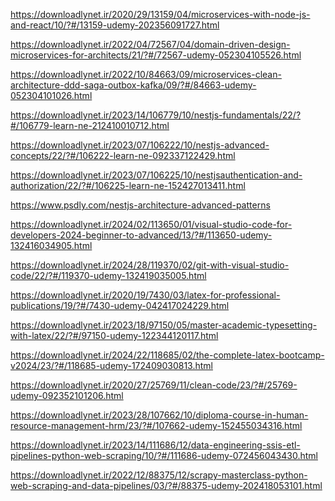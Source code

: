 https://downloadlynet.ir/2020/29/13159/04/microservices-with-node-js-and-react/10/?#/13159-udemy-202356091727.html

https://downloadlynet.ir/2022/04/72567/04/domain-driven-design-microservices-for-architects/21/?#/72567-udemy-052304105526.html

https://downloadlynet.ir/2022/10/84663/09/microservices-clean-architecture-ddd-saga-outbox-kafka/09/?#/84663-udemy-052304101026.html

https://downloadlynet.ir/2023/14/106779/10/nestjs-fundamentals/22/?#/106779-learn-ne-212410010712.html

https://downloadlynet.ir/2023/07/106222/10/nestjs-advanced-concepts/22/?#/106222-learn-ne-092337122429.html

https://downloadlynet.ir/2023/07/106225/10/nestjsauthentication-and-authorization/22/?#/106225-learn-ne-152427013411.html

https://www.psdly.com/nestjs-architecture-advanced-patterns

https://downloadlynet.ir/2024/02/113650/01/visual-studio-code-for-developers-2024-beginner-to-advanced/13/?#/113650-udemy-132416034905.html

https://downloadlynet.ir/2024/28/119370/02/git-with-visual-studio-code/22/?#/119370-udemy-132419035005.html

<!-- Latex -->

https://downloadlynet.ir/2020/19/7430/03/latex-for-professional-publications/19/?#/7430-udemy-042417024229.html

https://downloadlynet.ir/2023/18/97150/05/master-academic-typesetting-with-latex/22/?#/97150-udemy-122344120117.html

https://downloadlynet.ir/2024/22/118685/02/the-complete-latex-bootcamp-v2024/23/?#/118685-udemy-172409030813.html

<!-- Latex -->

https://downloadlynet.ir/2020/27/25769/11/clean-code/23/?#/25769-udemy-092352101206.html

https://downloadlynet.ir/2023/28/107662/10/diploma-course-in-human-resource-management-hrm/23/?#/107662-udemy-152455034316.html

https://downloadlynet.ir/2023/14/111686/12/data-engineering-ssis-etl-pipelines-python-web-scraping/10/?#/111686-udemy-072456043430.html

https://downloadlynet.ir/2022/12/88375/12/scrapy-masterclass-python-web-scraping-and-data-pipelines/03/?#/88375-udemy-202418053101.html
